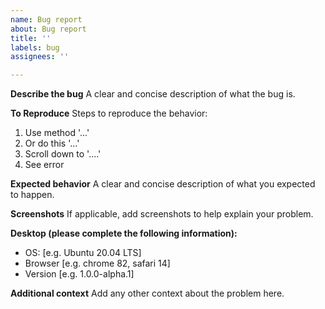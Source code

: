 ```yaml
---
name: Bug report
about: Bug report
title: ''
labels: bug
assignees: ''

---
```


**Describe the bug**
A clear and concise description of what the bug is.

**To Reproduce**
Steps to reproduce the behavior:
1. Use method '...'
2. Or do this '...'
3. Scroll down to '....'
4. See error

**Expected behavior**
A clear and concise description of what you expected to happen.

**Screenshots**
If applicable, add screenshots to help explain your problem.

**Desktop (please complete the following information):**
 - OS: [e.g. Ubuntu 20.04 LTS]
 - Browser [e.g. chrome 82, safari 14]
 - Version [e.g. 1.0.0-alpha.1]

**Additional context**
Add any other context about the problem here.
